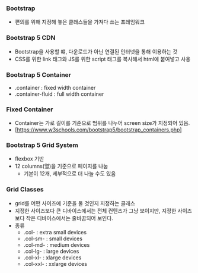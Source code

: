 ### Bootstrap
- 편의를 위해 지정해 놓은 클래스들을 가져다 쓰는 프레임워크

### Bootstrap 5 CDN
- Bootstrap을 사용할 떄, 다운로드가 아닌 연결된 인터넷을 통해 이용하는 것
- CSS를 위한 link 태그와 JS를 위한 script 태그를 복사해서 html에 붙여넣고 사용

### Bootstrap 5 Container
- .container : fixed width container
- .container-fluid : full width container

### Fixed Container
- Container는 가로 길이를 기준으로 범위를 나누어 screen size가 지정되어 있음.
- [https://www.w3schools.com/bootstrap5/bootstrap_containers.php]

### Bootstrap 5 Grid System
- flexbox 기반
- 12 columns(열)을 기준으로 페이지를 나눔
  - 기본이 12개, 세부적으로 더 나눌 수도 있음

### Grid Classes
- grid를 어떤 사이즈에 기준을 둘 것인지 지정하는 클래스
- 지정한 사이즈보다 큰 디바이스에서는 전체 컨텐츠가 그냥 보이지만, 지정한 사이즈보다 작은 디바이스에서는 줄바꿈되어 보인다.
- 종류
  - .col-     : extra small devices
  - .col-sm-  : small devices
  - .col-md-  : medium devices
  - .col-lg-  : large devices
  - .col-xl-  : xlarge devices
  - .col-xxl- : xxlarge devices